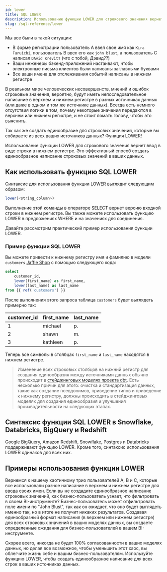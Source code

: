```yaml
---
id: lower
title: SQL LOWER
description: Использование функции LOWER для строкового значения вернет ввод в виде строки в нижнем регистре. Это эффективный способ создать единообразное написание строковых значений в ваших данных.
slug: /sql-reference/lower
---
```


<head>
    <title>Работа с функцией SQL LOWER</title>
</head>

Мы все были в такой ситуации:
- В форме регистрации пользователь A ввел свое имя как `Kira Furuichi`, пользователь B ввел его как `john blust`, а пользователь C написал `DAvid KrevitT` (что с тобой, Дэвид??)
- Ваши инженеры бэкенд-приложений настаивают, чтобы электронные письма клиентов были написаны заглавными буквами
- Все ваши имена для отслеживания событий написаны в нижнем регистре

В реальном мире человеческих несовершенств, мнений и ошибок строковые значения, вероятно, будут иметь непоследовательное написание в верхнем и нижнем регистре в разных источниках данных (или даже в одном и том же источнике данных). Всегда есть немного отсутствия логики в том, почему некоторые значения передаются в верхнем или нижнем регистре, и не стоит ломать голову, чтобы это выяснить.

Так как же создать единообразие для строковых значений, которые вы собираете из всех ваших источников данных? Функция LOWER!

Использование функции LOWER для строкового значения вернет ввод в виде строки в нижнем регистре. Это эффективный способ создать единообразное написание строковых значений в ваших данных.

## Как использовать функцию SQL LOWER

Синтаксис для использования функции LOWER выглядит следующим образом:

```sql
lower(<string_column>)
```

Выполнение этой команды в операторе SELECT вернет версию входной строки в нижнем регистре. Вы также можете использовать функцию LOWER в предложениях WHERE и на значениях для соединения.

Давайте рассмотрим практический пример использования функции LOWER.

### Пример функции SQL LOWER

Вы можете привести к нижнему регистру имя и фамилию в модели `customers` [Jaffle Shop](https://github.com/dbt-labs/jaffle_shop) с помощью следующего кода:

```sql
select 
	customer_id,
	lower(first_name) as first_name,
	lower(last_name) as last_name
from {{ ref('customers') }}
```

После выполнения этого запроса таблица `customers` будет выглядеть примерно так:

| customer_id | first_name | last_name |
|---|---|---|
| 1 | michael | p. |
| 2 | shawn | m. |
| 3 | kathleen | p. |

Теперь все символы в столбцах `first_name` и `last_name` находятся в нижнем регистре.

> Изменение всех строковых столбцов на нижний регистр для создания единообразия между источниками данных обычно происходит в [стейджинговых моделях проекта dbt](https://docs.getdbt.com/best-practices/how-we-structure/2-staging). Есть несколько причин для этого: очистка и стандартизация данных, такие как создание псевдонимов, приведение типов и приведение к нижнему регистру, должны происходить в стейджинговых моделях для создания единообразия и улучшения производительности на следующих этапах.

## Синтаксис функции SQL LOWER в Snowflake, Databricks, BigQuery и Redshift

Google BigQuery, Amazon Redshift, Snowflake, Postgres и Databricks поддерживают функцию LOWER. Кроме того, синтаксис использования LOWER одинаков для всех них.

## Примеры использования функции LOWER

Вернемся к нашему хаотичному трио пользователей A, B и C, которые все использовали разное написание в верхнем и нижнем регистре для ввода своих имен. Если вы не создадите единообразное написание строковых значений, как бизнес-пользователь узнает, что фильтровать в своем BI-инструменте? Бизнес-пользователь может отфильтровать поле имени по "John Blust", так как он ожидает, что оно будет выглядеть именно так, но в итоге не получит никаких результатов. Создавая единообразный формат написания (в верхнем или нижнем регистре) для всех строковых значений в ваших моделях данных, вы создаете определенные ожидания для бизнес-пользователей в вашем BI-инструменте.

Скорее всего, никогда не будет 100% согласованности в ваших моделях данных, но делая все возможное, чтобы уменьшить этот хаос, вы облегчите жизнь себе и вашим бизнес-пользователям. Используйте функцию LOWER, чтобы создать единообразное написание для всех строк в ваших источниках данных.